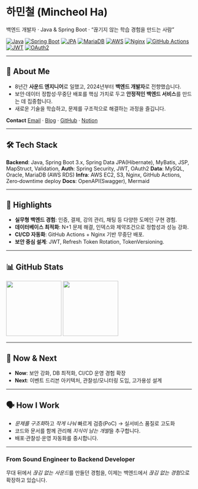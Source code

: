# 하민철 (Mincheol Ha)

백엔드 개발자 · Java & Spring Boot · “끊기지 않는 학습 경험을 만드는 사람”

[![Java](https://img.shields.io/badge/Java-21+-red?logo=openjdk)](https://www.oracle.com/java/) [![Spring Boot](https://img.shields.io/badge/Spring%20Boot-3.x-6DB33F?logo=spring-boot\&logoColor=white)](https://spring.io/projects/spring-boot) [![JPA](https://img.shields.io/badge/JPA%20\(Hibernate\)-59666C?logo=hibernate)](https://hibernate.org/) [![MariaDB](https://img.shields.io/badge/MariaDB-003545?logo=mariadb\&logoColor=white)](https://mariadb.org/) [![AWS](https://img.shields.io/badge/AWS-232F3E?logo=amazon-aws)](https://aws.amazon.com/) [![Nginx](https://img.shields.io/badge/Nginx-009639?logo=nginx\&logoColor=white)](https://nginx.org/) [![GitHub Actions](https://img.shields.io/badge/GitHub%20Actions-CI%2FCD-2088FF?logo=github-actions\&logoColor=white)](https://github.com/features/actions) [![JWT](https://img.shields.io/badge/JWT-Security-000000?logo=jsonwebtokens\&logoColor=white)](https://jwt.io/) [![OAuth2](https://img.shields.io/badge/OAuth2-Authentication-FFCD00?logo=openid\&logoColor=000)](#)

---

## 👋 About Me

* 8년간 **사운드 엔지니어**로 일했고, 2024년부터 **백엔드 개발자**로 전향했습니다.
* 보안·데이터 정합성·무중단 배포를 핵심 가치로 두고 **안정적인 백엔드 서비스**를 만드는 데 집중합니다.
* 새로운 기술을 학습하고, 문제를 구조적으로 해결하는 과정을 즐깁니다.

**Contact**
[Email](mailto:hmc0501@gmail.com) · [Blog](https://blog.naver.com/m1nch201) · [GitHub](https://github.com/Mincheol-Ha) · [Notion](https://iii.ad/a3943d)

---

## 🛠 Tech Stack

**Backend**: Java, Spring Boot 3.x, Spring Data JPA(Hibernate), MyBatis, JSP, MapStruct, Validation,
**Auth**: Spring Security, JWT, OAuth2
**Data**: MySQL, Oracle, MariaDB (AWS RDS)
**Infra**: AWS EC2, S3, Nginx, GitHub Actions, Zero‑downtime deploy
**Docs**: OpenAPI(Swagger), Mermaid

---

## 🌟 Highlights

* **실무형 백엔드 경험**: 인증, 결제, 강의 관리, 채팅 등 다양한 도메인 구현 경험.
* **데이터베이스 최적화**: N+1 문제 해결, 인덱스와 제약조건으로 정합성과 성능 강화.
* **CI/CD 자동화**: GitHub Actions + Nginx 기반 무중단 배포.
* **보안 중심 설계**: JWT, Refresh Token Rotation, TokenVersioning.

---

## 📊 GitHub Stats

<p>
  <img src="https://github-readme-stats.vercel.app/api?username=Mincheol-Ha&show_icons=true" height="150"/>
  <img src="https://github-readme-stats.vercel.app/api/top-langs/?username=Mincheol-Ha&layout=compact" height="150"/>
</p>

---

## 🧭 Now & Next

* **Now**: 보안 강화, DB 최적화, CI/CD 운영 경험 확장
* **Next**: 이벤트 드리븐 아키텍처, 관찰성/모니터링 도입, 고가용성 설계

---

## 🗣️ How I Work

* *문제를 구조화*하고 *작게 나눠* 빠르게 검증(PoC) → 실서비스 품질로 고도화
* 코드와 문서를 함께 관리해 *지식이 남는 개발*을 추구합니다.
* 배포·관찰성·운영 자동화를 중시합니다.

---

### From Sound Engineer to Backend Developer

무대 뒤에서 *끊김 없는 사운드*를 만들던 경험을, 이제는 백엔드에서 *끊김 없는 경험*으로 확장하고 있습니다.


<!--
**Mincheol-Ha/Mincheol-Ha** is a ✨ _special_ ✨ repository because its `README.md` (this file) appears on your GitHub profile.

Here are some ideas to get you started:

- 🔭 I’m currently working on ...
- 🌱 I’m currently learning ...
- 👯 I’m looking to collaborate on ...
- 🤔 I’m looking for help with ...
- 💬 Ask me about ...
- 📫 How to reach me: ...
- 😄 Pronouns: ...
- ⚡ Fun fact: ...
-->
